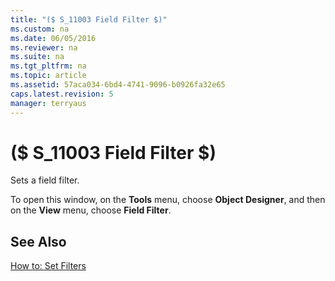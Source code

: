 ```yaml
---
title: "($ S_11003 Field Filter $)"
ms.custom: na
ms.date: 06/05/2016
ms.reviewer: na
ms.suite: na
ms.tgt_pltfrm: na
ms.topic: article
ms.assetid: 57aca034-6bd4-4741-9096-b0926fa32e65
caps.latest.revision: 5
manager: terryaus
---
```

# ($ S_11003 Field Filter $)
Sets a field filter.  
  
 To open this window, on the **Tools** menu, choose **Object Designer**, and then on the **View** menu, choose **Field Filter**.  
  
## See Also  
 [How to: Set Filters](../Topic/How%20to:%20Set%20Filters.md)